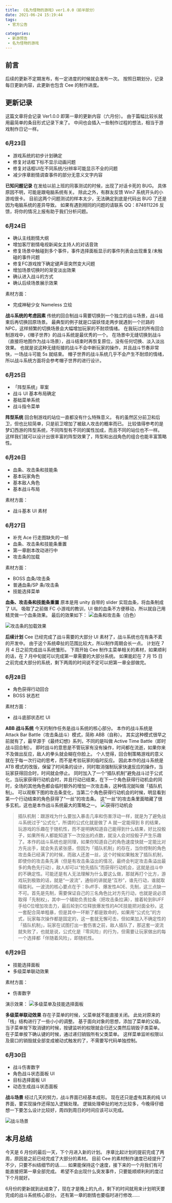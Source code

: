 ```yaml
---
title: 《名为怪物的游戏》ver1.0.0（前半部分）
date: 2021-06-24 15:19:44
tags:
 - 官方公告

categories:
 - 新游预告
 - 名为怪物的游戏
---
```

## 前言
后续的更新不定期发布，有一定进度的时候就会发布一次。
按照日期划分，记录每日更新内容，此更新也包含 Cee 的制作进度。

## 更新记录
这篇文章将会记录 Ver1.0.0 即第一章的更新内容（六月份）。
由于篇幅比较长就用最简单的条目形式记录下来了。
中间也会插入一些制作过程的想法，相当于游戏制作日记一样。

### 6月23日
- 游戏系统的初步计划确定
- 修复对话框下标不显示动画问题
- 修复对话框UI在不同系统/分辨率可能显示不全的问题
- 减少序章剧情调查事件的部分无意义文字内容

**已知问题记录**
在发给以前上班的同事测试的时候，出现了对话卡死的 BUG。
具体原因不明，可能是跟电脑系统有关。
除此之外，有群友反馈 Win7 系统开头的小游戏很卡。
目前这两个问题测试的样本太少，无法确定到底是代码出 BUG 了还是因为电脑系统的差异导致。
如果有遇到相同的问题的请联系 QQ：874811226 反馈，将你的情况上报有助于我们分析问题。

### 6月24日
- 确认主线剧情大纲
- 增加客厅剧情电视新闻女主持人的对话音效
- 修复场景中触碰到多个事件，事件选择面板显示的事件列表会出现重复/未触碰的事件问题
- 修复FC游戏按下确定键声音突然变大问题
- 增加场景切换时的渐变淡出效果
- 确认进入战斗的方式
- 确认后续场景展示效果

素材方面：
- 完成神秘少女 Nameless 立绘

**战斗系统的考虑因素**
传统的回合制战斗需要切换到一个独立的战斗场景，战斗结束后再切换回原场景。
最典型的例子就是口袋妖怪走两步就遇到一个拦路的 NPC，这样频繁的切换场景会大幅增加玩家的不耐烦情绪。
在我玩过的所有回合制游戏中，《帽子世界》的战斗系统是最优秀的一个。
在场景中无缝切换到战斗（直接将地图作为战斗场景），战斗结束时再恢复原位，没有任何切换、淡入淡出效果。
也就是说这种无缝衔接的战斗不会中断玩家的操作，并且战斗节奏非常快，一场战斗可能 5s 就结束。
帽子世界的战斗系统几乎不会产生不耐烦的情绪，所以战斗系统方面将会参考帽子世界的进行设计。

### 6月25日
- 「阵型系统」草案
- 战斗 UI 基本布局确定
- 基础菜单系统
- 战斗指令菜单

**阵型系统**
回合制游戏的站位一直都没有什么特殊意义。
有的虽然区分前卫和后卫，但也比较简单，只是前卫增加了被敌人攻击的概率而已。
比较值得参考的是梦幻西游的阵型系统，不同阵型有不同的属性加成，而且不同的站位也不一样。
这样我们就可以设计出很丰富的阵型效果了，阵型和出战角色的组合也能丰富策略性。

### 6月26日
- 血条、攻击条和技能条
- 基本玩家角色
- 基本敌人角色
- 基本战斗布局

素材方面：
- 战斗基本 UI 素材

### 6月27日
- 补充 Ace 行走图缺失的一帧
- 血条、攻击条和技能条重置
- 第一章剧本改动进行中
- 攻击条的加载

素材方面：
- BOSS 血条/攻击条
- 普通血条/SP 条/攻击条
- 技能选择菜单

**血条、攻击条和技能条重置**
原本是用 unity 自带的 slider 实现血条，将血条制成了 UI。
吸取了之前做 FC 小游戏的教训，UI 做的血条不方便移动，所以就自己用精灵做一个血条效果。
最后的效果如下：
![血条和攻击条（白色）](https://i.loli.net/2021/06/27/Wkgxin8NLwo2UIp.png)

![攻击条的加载效果](https://i.loli.net/2021/06/27/uYLtXkex8nqGChv.gif)

**后续计划**
Cee 已经完成了战斗需要的大部分 UI 素材了，战斗系统也在有条不紊的开发中。
由于这个系统牵扯的范围比较大，所以制作周期会长一点。
计划在 7 月 4 日之前完成战斗系统雏形。
下周开始 Cee 制作主菜单相关的素材，如果顺利的话，在 7 月中旬就可以完成第一章需要的大部分系统。
如果能赶在 7 月 15 日之前完成大部分的系统，剩下两周的时间说不定可以把第一章全部做完。

### 6月28日
- 角色获得行动回合
- BOSS 状态栏

素材方面：
- 战斗底部状态栏 UI

**ABB 战斗系统**
今天的制作任务是战斗系统的核心部分。
本作的战斗系统是 Attack Bar Battle（攻击条战斗）模式，简称 ABB（自称）。
其实这种模式很早之前就有了，最早源于《最终幻想》系列，不同的是叫做 Active Time Battle（即时战斗回合制）。
即时战斗的意思是不管玩家有没有操作，时间都在流逝，如果你来不及做出反应，敌人的拳头就会糊在你脸上。
个人觉得，回合制策略游戏的意义就在于每一次行动的思考，而不是考验玩家的临时反应。
因此本作的战斗系统是 ATB 模式的改版，保留了时间条的设计，同时取消强制玩家快速反应的操作，当玩家获得回合时，时间就会停止。
同时加入了一个“插队机制”避免战斗过于公式化，当玩家获得行动机会时，并且行动已结束，在下一个角色获得行动机会的同时，全场的其他角色都会临时额外的增加一次攻击条，这种情况就叫做「插队机制」。
可以观察下图的攻击条变化，当第二个角色获得行动机会的时候，明显看到第一个行动结束的角色获得了“一丝”的攻击条。
这“一丝”的攻击条里面暗藏了很多玄机，这也是本作战斗系统最大的策略之一。
![获得行动机会](https://i.loli.net/2021/06/28/rJmFejl49iEbpRt.gif)

> 插队机制：跟游戏为什么要加入暴击几率和伤害浮动一样，就是为了避免战斗系统过于“公式化”，所谓的公式化就是做了 A 就一定能得到 B 的结果，玩游戏的乐趣在于随机性，而不是明确知道自己能得到什么结果，好比投骰子，如果所有人都能知道下一次投出的点数，就没人会对投骰子产生乐趣了。本作的战斗系统也是同理，如果你知道自己的角色速度快就一定能比对方先出手，就会失去紧张感，但因为「插队机制」的存在，当你控制的角色攻击条已经满了的时候，而敌人还差一丝，这个时候如果触发了插队机制，即使你的攻击条先满（但是有攻击条溢出的情况，最终会判定攻击条溢出最多的角色先行动），敌人却可以“抢先插队”而获得行动机会，这就是战斗中的不确定性。可能还是有人无法理解为什么要这么做，那就再打个比方，游戏玩到极致的话，就是“一波流”，通俗的讲就是“互秒”，谁先行动，谁就取得胜利。一波流的核心要点在于：Buff手、爆发性AOE、先制，这三点缺一不可。首先是先制，需要保证自己的三名角色比对方先行动，也就是说必须取得「先制权」，其中一个辅助负责拉条（把攻击条拉满），接着轮到BUFF手给C位增加攻击力，最后轮到C位释放爆发性的AOE技能把对面全秒。这一套配合简单粗暴，但是其中一环断了都是致命的，如果用“公式化”的方式，玩家每次操作都是固定的，这一套就无懈可击，但如果加入不确定性的「插队机制」，玩家在试图打出一套伤害之前，敌人插队了，那这套一波流就失败了，也就是说，公式化是『零风险』的行为，但需要让玩家做出的每一个选择都「伴随着风险」，即随机性。

### 6月29日
- 技能选择面板
- 多级菜单联动效果

素材方面：
- 伤害数字

演示效果：
![多级菜单及技能选择面板](https://i.loli.net/2021/06/29/Ib12BGyQDjYOAT5.gif)

**多级菜单联动效果**
存在子菜单的时候，父菜单就不能直接关闭。
此处对原来的「栈」结构进行了一些小小的调整。
基于面向对象的思想，添加了菜单的父级。
当子菜单按下取消键的时候，按键监听的权限就会归还父类然后销毁子类菜单。
在子菜单按下确认键的时候，通过递归销毁所有父类菜单。
这样菜单监听权限以及窗口的销毁就全部变成被动式触发的了，不需要写代码单独控制。

### 6月30日
- 战斗伤害数字
- 角色战斗状态面板 UI
- 目标选择面板 UI
- 动态生成战斗状态面板

**战斗场景**
经过几天的努力，战斗界面已经基本成形。
现在还只是虚有其表的纯 UI 界面，要实现操作还得加入逻辑处理。
逻辑处理牵扯的地方比较多，今晚得仔细想一下要怎么设计比较好，周四到周日的时间应该可以完成。

![战斗场景](https://i.loli.net/2021/06/30/cZxrku41F8EUCAL.jpg)

## 本月总结
今天是 6 月份的最后一天，下个月进入新的计划。
序章比起计划的提前完成了两周，原因是之前已经完成了大部分的素材。
目前 Cee 的素材制作速度已经提升了不少，只要不纠结细节的话……
如果能保持这个速度，接下来的一个月我们有可能直接把第一章全部完成。
希望不会出现什么突发事件，只要能顺顺利利的度过下个月就好。

6月份的更新就到此结束了，现在才是晚上的九点，剩下的时间就用来计划明天要完成的战斗系统核心部分。
还有第一章的剧情也要临时进行修改……